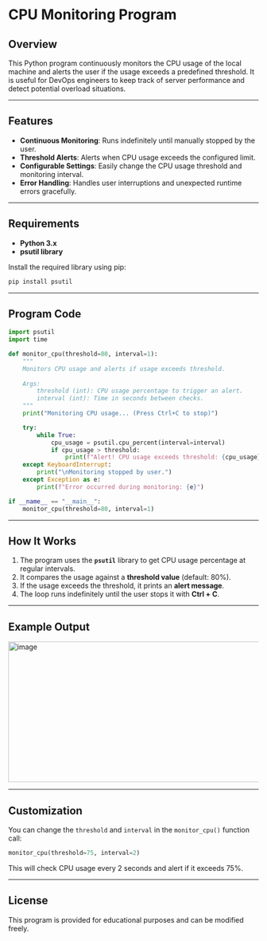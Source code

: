 
# CPU Monitoring Program

## Overview
This Python program continuously monitors the CPU usage of the local machine and alerts the user if the usage exceeds a predefined threshold. 
It is useful for DevOps engineers to keep track of server performance and detect potential overload situations.

---

## Features
- **Continuous Monitoring**: Runs indefinitely until manually stopped by the user.
- **Threshold Alerts**: Alerts when CPU usage exceeds the configured limit.
- **Configurable Settings**: Easily change the CPU usage threshold and monitoring interval.
- **Error Handling**: Handles user interruptions and unexpected runtime errors gracefully.

---

## Requirements
- **Python 3.x**
- **psutil library**

Install the required library using pip:
```bash
pip install psutil
```

---

## Program Code
```python
import psutil
import time

def monitor_cpu(threshold=80, interval=1):
    """
    Monitors CPU usage and alerts if usage exceeds threshold.
    
    Args:
        threshold (int): CPU usage percentage to trigger an alert.
        interval (int): Time in seconds between checks.
    """
    print("Monitoring CPU usage... (Press Ctrl+C to stop)")

    try:
        while True:
            cpu_usage = psutil.cpu_percent(interval=interval)
            if cpu_usage > threshold:
                print(f"Alert! CPU usage exceeds threshold: {cpu_usage}%")
    except KeyboardInterrupt:
        print("\nMonitoring stopped by user.")
    except Exception as e:
        print(f"Error occurred during monitoring: {e}")

if __name__ == "__main__":
    monitor_cpu(threshold=80, interval=1)
```

---

## How It Works
1. The program uses the **`psutil`** library to get CPU usage percentage at regular intervals.
2. It compares the usage against a **threshold value** (default: 80%).
3. If the usage exceeds the threshold, it prints an **alert message**.
4. The loop runs indefinitely until the user stops it with **Ctrl + C**.

---

## Example Output
<img width="1447" height="282" alt="image" src="https://github.com/user-attachments/assets/1a442df2-253a-4aff-a802-ae4bfb10f990" />


---

## Customization
You can change the `threshold` and `interval` in the `monitor_cpu()` function call:

```python
monitor_cpu(threshold=75, interval=2)
```

This will check CPU usage every 2 seconds and alert if it exceeds 75%.

---

## License
This program is provided for educational purposes and can be modified freely.
